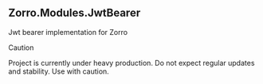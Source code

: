 ## Zorro.Modules.JwtBearer

Jwt bearer implementation for Zorro

> [!CAUTION]
> Project is currently under heavy production. Do not expect regular updates and stability. Use with caution.
